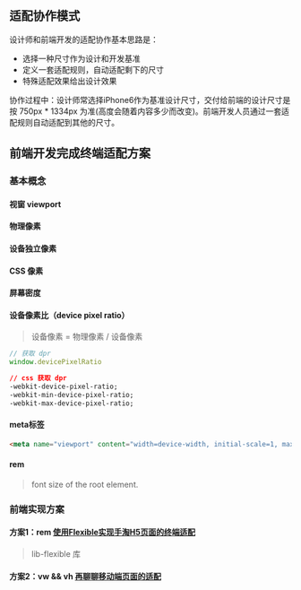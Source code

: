 ## 适配协作模式

设计师和前端开发的适配协作基本思路是：

- 选择一种尺寸作为设计和开发基准
- 定义一套适配规则，自动适配剩下的尺寸
- 特殊适配效果给出设计效果

协作过程中：设计师常选择iPhone6作为基准设计尺寸，交付给前端的设计尺寸是按 750px * 1334px 为准(高度会随着内容多少而改变)。前端开发人员通过一套适配规则自动适配到其他的尺寸。

## 前端开发完成终端适配方案

### 基本概念

#### 视窗 viewport

#### 物理像素

#### 设备独立像素

#### CSS 像素

#### 屏幕密度

#### 设备像素比（device pixel ratio）

> 设备像素 = 物理像素 / 设备像素

```javascript
// 获取 dpr
window.devicePixelRatio 
```

```css
// css 获取 dpr
-webkit-device-pixel-ratio;
-webkit-min-device-pixel-ratio;
-webkit-max-device-pixel-ratio;
```

#### meta标签

```html
<meta name="viewport" content="width=device-width, initial-scale=1, maximum-scale=1, minimum-scale=1">
```

#### rem

> font size of the root element.

### 前端实现方案

#### 方案1：rem [使用Flexible实现手淘H5页面的终端适配](http://www.w3cplus.com/mobile/lib-flexible-for-html5-layout.html)

> lib-flexible 库

#### 方案2：vw && vh [再聊聊移动端页面的适配](https://www.w3cplus.com/css/vw-for-layout.html)

